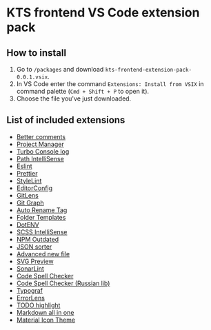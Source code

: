 # KTS frontend VS Code extension pack

## How to install

1. Go to `/packages` and download `kts-frontend-extension-pack-0.0.1.vsix`.
2. In VS Code enter the command `Extensions: Install from VSIX` in command palette (`Cmd + Shift + P` to open it).
3. Choose the file you've just downloaded.

## List of included extensions

- [Better comments](https://marketplace.visualstudio.com/items?itemName=aaron-bond.better-comments)
- [Project Manager](https://marketplace.visualstudio.com/items?itemName=alefragnani.project-manager)
- [Turbo Console log](https://marketplace.visualstudio.com/items?itemName=ChakrounAnas.turbo-console-log)
- [Path IntelliSense](https://marketplace.visualstudio.com/items?itemName=christian-kohler.path-intellisense)
- [Eslint](https://marketplace.visualstudio.com/items?itemName=dbaeumer.vscode-eslint)
- [Prettier](https://marketplace.visualstudio.com/items?itemName=esbenp.prettier-vscode)
- [StyleLint](https://marketplace.visualstudio.com/items?itemName=stylelint.vscode-stylelint)
- [EditorConfig](https://marketplace.visualstudio.com/items?itemName=EditorConfig.EditorConfig)
- [GitLens](https://marketplace.visualstudio.com/items?itemName=eamodio.gitlens)
- [Git Graph](https://marketplace.visualstudio.com/items?itemName=mhutchie.git-graph)
- [Auto Rename Tag](https://marketplace.visualstudio.com/items?itemName=formulahendry.auto-rename-tag)
- [Folder Templates](https://marketplace.visualstudio.com/items?itemName=Huuums.vscode-fast-folder-structure)
- [DotENV](https://marketplace.visualstudio.com/items?itemName=mikestead.dotenv)
- [SCSS IntelliSense](https://marketplace.visualstudio.com/items?itemName=mrmlnc.vscode-scss)
- [NPM Outdated](https://marketplace.visualstudio.com/items?itemName=mskelton.npm-outdated)
- [JSON sorter](https://marketplace.visualstudio.com/items?itemName=msyesyan.json-sorter)
- [Advanced new file](https://marketplace.visualstudio.com/items?itemName=patbenatar.advanced-new-file)
- [SVG Preview](https://marketplace.visualstudio.com/items?itemName=SimonSiefke.svg-preview)
- [SonarLint](https://marketplace.visualstudio.com/items?itemName=SonarSource.sonarlint-vscode)
- [Code Spell Checker](https://marketplace.visualstudio.com/items?itemName=streetsidesoftware.code-spell-checker)
- [Code Spell Checker (Russian lib)](https://marketplace.visualstudio.com/items?itemName=streetsidesoftware.code-spell-checker-russian)
- [Typograf](https://marketplace.visualstudio.com/items?itemName=svetlanakost.typograf)
- [ErrorLens](https://marketplace.visualstudio.com/items?itemName=usernamehw.errorlens)
- [TODO highlight](https://marketplace.visualstudio.com/items?itemName=wayou.vscode-todo-highlight)
- [Markdown all in one](https://marketplace.visualstudio.com/items?itemName=yzhang.markdown-all-in-one)
- [Material Icon Theme](https://marketplace.visualstudio.com/items?itemName=PKief.material-icon-theme)
